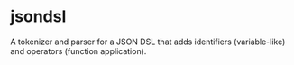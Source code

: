 # jsondsl

A tokenizer and parser for a JSON DSL that adds identifiers (variable-like) and operators (function application).